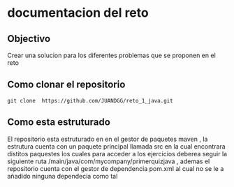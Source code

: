 # documentacion del reto

## Objectivo
Crear una solucion para los diferentes problemas que se proponen en el reto


## Como clonar el repositorio

``` 
git clone  https://github.com/JUANDGG/reto_1_java.git
``` 


## Como esta estruturado 
El repositorio esta estruturado en en el gestor de paquetes maven , la estrutura cuenta con un paquete principal llamada src en la cual encontrara distitos
paquestes los cuales para acceder a los ejercicios deberea seguir la siguiente ruta /main/java/com/mycompany/primerquizjava  ,
ademas el repositorio cuenta con el gestor de dependencia pom.xml al cual no se le a añadido ninguna dependecia como tal






